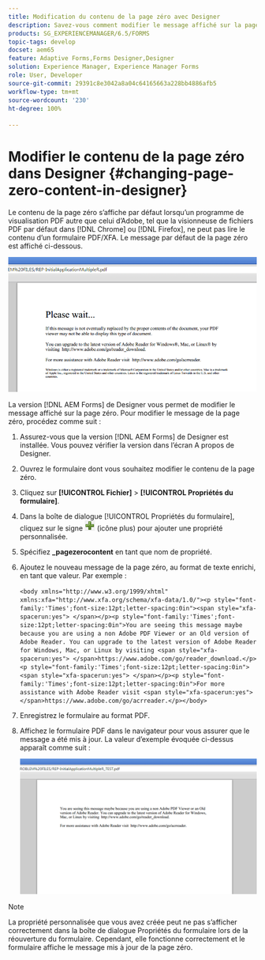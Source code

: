 ```yaml
---
title: Modification du contenu de la page zéro avec Designer
description: Savez-vous comment modifier le message affiché sur la page zéro d’un PDF XFA lors de son affichage dans une visionneuse de PDF autre qu’Adobe ?
products: SG_EXPERIENCEMANAGER/6.5/FORMS
topic-tags: develop
docset: aem65
feature: Adaptive Forms,Forms Designer,Designer
solution: Experience Manager, Experience Manager Forms
role: User, Developer
source-git-commit: 29391c8e3042a8a04c64165663a228bb4886afb5
workflow-type: tm+mt
source-wordcount: '230'
ht-degree: 100%

---
```


# Modifier le contenu de la page zéro dans Designer {#changing-page-zero-content-in-designer}

Le contenu de la page zéro s’affiche par défaut lorsqu’un programme de visualisation PDF autre que celui d’Adobe, tel que la visionneuse de fichiers PDF par défaut dans [!DNL Chrome] ou [!DNL Firefox], ne peut pas lire le contenu d’un formulaire PDF/XFA. Le message par défaut de la page zéro est affiché ci-dessous.

![defaultpage0message](assets/defaultpage0message.png)

La version [!DNL AEM Forms] de Designer vous permet de modifier le message affiché sur la page zéro. Pour modifier le message de la page zéro, procédez comme suit :

1. Assurez-vous que la version [!DNL AEM Forms] de Designer est installée. Vous pouvez vérifier la version dans l’écran A propos de Designer.

1. Ouvrez le formulaire dont vous souhaitez modifier le contenu de la page zéro.

1. Cliquez sur **[!UICONTROL Fichier]** > **[!UICONTROL Propriétés du formulaire]**.

1. Dans la boîte de dialogue [!UICONTROL Propriétés du formulaire], cliquez sur le signe ![plus](assets/plus.png) (icône plus) pour ajouter une propriété personnalisée.

1. Spécifiez **_pagezerocontent** en tant que nom de propriété.
1. Ajoutez le nouveau message de la page zéro, au format de texte enrichi, en tant que valeur. Par exemple :


   `<body xmlns="http://www.w3.org/1999/xhtml" xmlns:xfa="http://www.xfa.org/schema/xfa-data/1.0/"><p style="font-family:'Times';font-size:12pt;letter-spacing:0in"><span style="xfa-spacerun:yes"> </span></p><p style="font-family:'Times';font-size:12pt;letter-spacing:0in">You are seeing this message maybe because you are using a non Adobe PDF Viewer or an Old version of Adobe Reader. You can upgrade to the latest version of Adobe Reader for Windows, Mac, or Linux by visiting <span style="xfa-spacerun:yes"> </span>https://www.adobe.com/go/reader_download.</p><p style="font-family:'Times';font-size:12pt;letter-spacing:0in"><span style="xfa-spacerun:yes"> </span></p><p style="font-family:'Times';font-size:12pt;letter-spacing:0in">For more assistance with Adobe Reader visit <span style="xfa-spacerun:yes"> </span>https://www.adobe.com/go/acrreader.</p></body>`

1. Enregistrez le formulaire au format PDF.

1. Affichez le formulaire PDF dans le navigateur pour vous assurer que le message a été mis à jour. La valeur d’exemple évoquée ci-dessus apparaît comme suit :

   ![changedmessage](assets/changedmessage.png)

>[!NOTE]
>
>La propriété personnalisée que vous avez créée peut ne pas s’afficher correctement dans la boîte de dialogue Propriétés du formulaire lors de la réouverture du formulaire. Cependant, elle fonctionne correctement et le formulaire affiche le message mis à jour de la page zéro.

